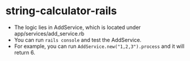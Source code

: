 # string-calculator-rails

- The logic lies in AddService, which is located under app/services/add_service.rb
- You can run `rails console` and test the AddService.
- For example, you can run `AddService.new("1,2,3").process` and it will return 6.
